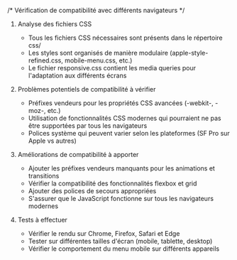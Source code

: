 /* Vérification de compatibilité avec différents navigateurs */

1. Analyse des fichiers CSS
   - Tous les fichiers CSS nécessaires sont présents dans le répertoire css/
   - Les styles sont organisés de manière modulaire (apple-style-refined.css, mobile-menu.css, etc.)
   - Le fichier responsive.css contient les media queries pour l'adaptation aux différents écrans

2. Problèmes potentiels de compatibilité à vérifier
   - Préfixes vendeurs pour les propriétés CSS avancées (-webkit-, -moz-, etc.)
   - Utilisation de fonctionnalités CSS modernes qui pourraient ne pas être supportées par tous les navigateurs
   - Polices système qui peuvent varier selon les plateformes (SF Pro sur Apple vs autres)

3. Améliorations de compatibilité à apporter
   - Ajouter les préfixes vendeurs manquants pour les animations et transitions
   - Vérifier la compatibilité des fonctionnalités flexbox et grid
   - Ajouter des polices de secours appropriées
   - S'assurer que le JavaScript fonctionne sur tous les navigateurs modernes

4. Tests à effectuer
   - Vérifier le rendu sur Chrome, Firefox, Safari et Edge
   - Tester sur différentes tailles d'écran (mobile, tablette, desktop)
   - Vérifier le comportement du menu mobile sur différents appareils
